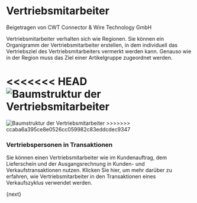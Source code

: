 # Vertriebsmitarbeiter
<span class="text-muted contributed-by">Beigetragen von CWT Connector & Wire Technology GmbH</span>

Vertriebsmitarbeiter verhalten sich wie Regionen. Sie können ein Organigramm der Vertriebsmitarbeiter erstellen, in dem individuell das Vertriebsziel des Vertriebsmitarbeiters vermerkt werden kann. Genauso wie in der Region muss das Ziel einer Artikelgruppe zugeordnet werden.

<<<<<<< HEAD
<img class="screenshot" alt="Baumstruktur der Vertriebsmitarbeiter" src="/docs/assets/img/crm/sales-person-tree.png">
=======
<img class="screenshot" alt="Baumstruktur der Vertriebsmitarbeiter" src="{{docs_base_url}}/assets/img/crm/sales-person-tree.png">
>>>>>>> ccaba6a395ce8e0526cc059982c83eddcdec9347

### Vertriebspersonen in Transaktionen

Sie können einen Vertriebsmitarbeiter wie im Kundenauftrag, dem Lieferschein und der Ausgangsrechnung in Kunden- und Verkaufstransaktionen nutzen. Klicken Sie hier, um mehr darüber zu erfahren, wie Vertriebsmitarbeiter in den Transaktionen eines Verkaufszyklus verwendet werden.

{next}
